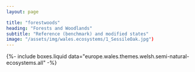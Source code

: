 ```yaml
---
layout: page

title: "forestwoods"
heading: "Forests and Woodlands"
subtitle: "Reference (benchmark) and modified states"
image: "/assets/img/wales.ecosystems/1_SessileOak.jpg")
---
```

{%-
include boxes.liquid
data="europe.wales.themes.welsh.semi-natural-ecosystems.all"
-%}
